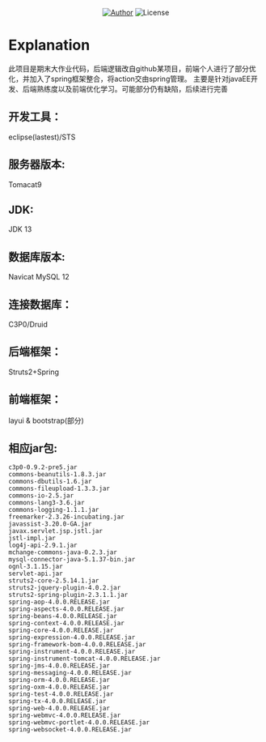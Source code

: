 <p align="center">
<a href="https://liuhongwei3.github.io"><img alt="Author" src="https://img.shields.io/badge/Author-Tadm-pink.svg?style=flat-square"/></a>
<img alt="License" src="https://img.shields.io/apm/l/vim-mode?style=flat-square"/>
</p>

# Explanation
此项目是期末大作业代码，后端逻辑改自github某项目，前端个人进行了部分优化，并加入了spring框架整合，将action交由spring管理。
主要是针对javaEE开发、后端熟练度以及前端优化学习。可能部分仍有缺陷，后续进行完善
## 开发工具：       
eclipse(lastest)/STS
## 服务器版本:      
Tomacat9
## JDK:            
JDK 13
## 数据库版本:      
Navicat MySQL 12
## 连接数据库：   	
C3P0/Druid
## 后端框架：     	
Struts2+Spring
## 前端框架：     	
layui & bootstrap(部分)
## 相应jar包:
```
c3p0-0.9.2-pre5.jar
commons-beanutils-1.8.3.jar
commons-dbutils-1.6.jar
commons-fileupload-1.3.3.jar
commons-io-2.5.jar
commons-lang3-3.6.jar
commons-logging-1.1.1.jar
freemarker-2.3.26-incubating.jar
javassist-3.20.0-GA.jar
javax.servlet.jsp.jstl.jar
jstl-impl.jar
log4j-api-2.9.1.jar
mchange-commons-java-0.2.3.jar
mysql-connector-java-5.1.37-bin.jar
ognl-3.1.15.jar
servlet-api.jar
struts2-core-2.5.14.1.jar
struts2-jquery-plugin-4.0.2.jar
struts2-spring-plugin-2.3.1.1.jar
spring-aop-4.0.0.RELEASE.jar
spring-aspects-4.0.0.RELEASE.jar
spring-beans-4.0.0.RELEASE.jar
spring-context-4.0.0.RELEASE.jar
spring-core-4.0.0.RELEASE.jar
spring-expression-4.0.0.RELEASE.jar
spring-framework-bom-4.0.0.RELEASE.jar
spring-instrument-4.0.0.RELEASE.jar
spring-instrument-tomcat-4.0.0.RELEASE.jar
spring-jms-4.0.0.RELEASE.jar
spring-messaging-4.0.0.RELEASE.jar
spring-orm-4.0.0.RELEASE.jar
spring-oxm-4.0.0.RELEASE.jar
spring-test-4.0.0.RELEASE.jar
spring-tx-4.0.0.RELEASE.jar
spring-web-4.0.0.RELEASE.jar
spring-webmvc-4.0.0.RELEASE.jar
spring-webmvc-portlet-4.0.0.RELEASE.jar
spring-websocket-4.0.0.RELEASE.jar
```
